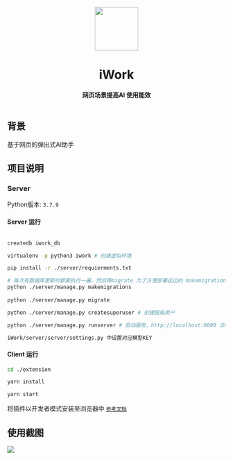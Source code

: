 <p align="center">
  <a href="http://fangzicheng.cn" target="_blank">
    <img width="100"src="https://fangsblog.oss-cn-shanghai.aliyuncs.com/logo/icon-128.png
">
  </a>
</p>
<h1 align="center">iWork</h1>
<div align="center">
  <strong>
    网页场景提高AI 使用能效
  </strong>
</div>
<br>

## 背景

基于网页的弹出式AI助手

## 项目说明
### Server
Python版本: `3.7.9`


#### Server 运行

```bash

createdb iwork_db

virtualenv -p python3 iwork # 创建虚拟环境

pip install -r ./server/requierments.txt

# 每次有数据库更新时都要执行一遍，然后再migrate 为了方便部署这边的 makemigrations 是根据我自己的更新来定的，第一次运行的时候可能需要删除其中的数据库迁移
python ./server/manage.py makemigrations
 
python ./server/manage.py migrate

python ./server/manage.py createsuperuser # 创建超级用户

python ./server/manage.py runserver # 启动服务，http://localhost:8000 访问服务

iWork/server/server/settings.py 中设置对应模型KEY

```


#### Client 运行
```bash
cd ./extension 

yarn install

yarn start
```

将插件以开发者模式安装至浏览器中 [`参考文档`](https://support.google.com/chrome/a/answer/2714278?hl=zh-Hans)



## 使用截图
<img src="https://fangsblog.oss-cn-shanghai.aliyuncs.com/logo/example.png">


